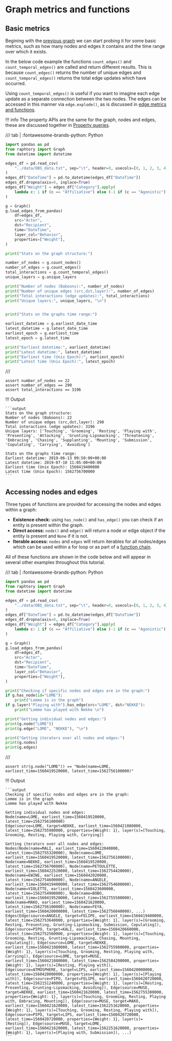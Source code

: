 
# Graph metrics and functions

## Basic metrics
Begining with the [previous graph](1_intro.md) we can start probing it for some basic metrics, such as how many nodes and edges it contains and the time range over which it exists. 

In the below code example  the functions `count_edges()` and `count_temporal_edges()` are called and return different results. This is because `count_edges()` returns the number of unique edges and `count_temporal_edges()` returns the total edge updates which have occurred. 
    
Using `count_temporal_edges()` is useful if you want to imagine each edge update as a separate connection between the two nodes. The edges can be accessed in this manner via `edge.explode()`, as is discussed in [edge metrics and functions](../querying/4_edge-metrics.md).

!!! info
    The property APIs are the same for the graph, nodes and edges, these are discussed together in [Property queries](../querying/5_properties.md).

/// tab | :fontawesome-brands-python: Python
```python
import pandas as pd
from raphtory import Graph
from datetime import datetime

edges_df = pd.read_csv(
    "../data/OBS_data.txt", sep="\t", header=0, usecols=[0, 1, 2, 3, 4], parse_dates=[0]
)
edges_df["DateTime"] = pd.to_datetime(edges_df["DateTime"])
edges_df.dropna(axis=0, inplace=True)
edges_df["Weight"] = edges_df["Category"].apply(
    lambda c: 1 if (c == "Affiliative") else (-1 if (c == "Agonistic") else 0)
)

g = Graph()
g.load_edges_from_pandas(
    df=edges_df,
    src="Actor",
    dst="Recipient",
    time="DateTime",
    layer_col="Behavior",
    properties=["Weight"],
)

print("Stats on the graph structure:")

number_of_nodes = g.count_nodes()
number_of_edges = g.count_edges()
total_interactions = g.count_temporal_edges()
unique_layers = g.unique_layers

print("Number of nodes (Baboons):", number_of_nodes)
print("Number of unique edges (src,dst,layer):", number_of_edges)
print("Total interactions (edge updates):", total_interactions)
print("Unique layers:", unique_layers, "\n")


print("Stats on the graphs time range:")

earliest_datetime = g.earliest_date_time
latest_datetime = g.latest_date_time
earliest_epoch = g.earliest_time
latest_epoch = g.latest_time

print("Earliest datetime:", earliest_datetime)
print("Latest datetime:", latest_datetime)
print("Earliest time (Unix Epoch):", earliest_epoch)
print("Latest time (Unix Epoch):", latest_epoch)
```
///

```{.python continuation hide}
assert number_of_nodes == 22
assert number_of_edges == 290
assert total_interactions == 3196
```

!!! Output

    ```output
    Stats on the graph structure:
    Number of nodes (Baboons): 22
    Number of unique edges (src,dst,layer): 290
    Total interactions (edge updates): 3196
    Unique layers: ['Touching', 'Grooming', 'Resting', 'Playing with', 'Presenting', 'Attacking', 'Grunting-Lipsmacking', 'Threatening', 'Embracing', 'Chasing', 'Supplanting', 'Mounting', 'Submission', 'Copulating', 'Carrying', 'Avoiding'] 

    Stats on the graphs time range:
    Earliest datetime: 2019-06-13 09:50:00+00:00
    Latest datetime: 2019-07-10 11:05:00+00:00
    Earliest time (Unix Epoch): 1560419400000
    Latest time (Unix Epoch): 1562756700000
    ```

## Accessing nodes and edges  
Three types of functions are provided for accessing the nodes and edges within a graph: 

* **Existence check:** using `has_node()` and `has_edge()` you can check if an entity is present within the graph.
* **Direct access:** `node()` and `edge()` will return a node or edge object if the entity is present and `None` if it is not.
* **Iterable access:** `nodes` and `edges` will return iterables for all nodes/edges which can be used within a for loop or as part of a [function chain](../querying/6_chaining.md).

All of these functions are shown in the code below and will appear in several other examples throughout this tutorial.

/// tab | :fontawesome-brands-python: Python
```python
import pandas as pd
from raphtory import Graph
from datetime import datetime

edges_df = pd.read_csv(
    "../data/OBS_data.txt", sep="\t", header=0, usecols=[0, 1, 2, 3, 4], parse_dates=[0]
)
edges_df["DateTime"] = pd.to_datetime(edges_df["DateTime"])
edges_df.dropna(axis=0, inplace=True)
edges_df["Weight"] = edges_df["Category"].apply(
    lambda c: 1 if (c == "Affiliative") else (-1 if (c == "Agonistic") else 0)
)

g = Graph()
g.load_edges_from_pandas(
    df=edges_df,
    src="Actor",
    dst="Recipient",
    time="DateTime",
    layer_col="Behavior",
    properties=["Weight"],
)

print("Checking if specific nodes and edges are in the graph:")
if g.has_node(id="LOME"):
    print("Lomme is in the graph")
if g.layer("Playing with").has_edge(src="LOME", dst="NEKKE"):
    print("Lomme has played with Nekke \n")

print("Getting individual nodes and edges:")
print(g.node("LOME"))
print(g.edge("LOME", "NEKKE"), "\n")

print("Getting iterators over all nodes and edges:")
print(g.nodes)
print(g.edges)
```
///

```{.python continuation hide}
assert str(g.node("LOME")) == "Node(name=LOME, earliest_time=1560419520000, latest_time=1562756100000)"
```

!!! Output

    ```output
    Checking if specific nodes and edges are in the graph:
    Lomme is in the graph
    Lomme has played with Nekke 

    Getting individual nodes and edges:
    Node(name=LOME, earliest_time=1560419520000, latest_time=1562756100000)
    Edge(source=LOME, target=NEKKE, earliest_time=1560421080000, latest_time=1562755980000, properties={Weight: 1}, layer(s)=[Touching, Grooming, Resting, Playing with, Carrying]) 

    Getting iterators over all nodes and edges:
    Nodes(Node(name=MALI, earliest_time=1560422040000, latest_time=1562755320000), Node(name=LOME, earliest_time=1560419520000, latest_time=1562756100000), Node(name=NEKKE, earliest_time=1560419520000, latest_time=1562756700000), Node(name=PETOULETTE, earliest_time=1560422520000, latest_time=1562754420000), Node(name=EWINE, earliest_time=1560442020000, latest_time=1562754600000), Node(name=ANGELE, earliest_time=1560419400000, latest_time=1562754600000), Node(name=VIOLETTE, earliest_time=1560423600000, latest_time=1562754900000), Node(name=BOBO, earliest_time=1560419520000, latest_time=1562755500000), Node(name=MAKO, earliest_time=1560421620000, latest_time=1562756100000), Node(name=FEYA, earliest_time=1560420000000, latest_time=1562756040000), ...)
    Edges(Edge(source=ANGELE, target=FELIPE, earliest_time=1560419400000, latest_time=1562753640000, properties={Weight: 1}, layer(s)=[Grooming, Resting, Presenting, Grunting-Lipsmacking, Submission, Copulating]), Edge(source=PIPO, target=KALI, earliest_time=1560420660000, latest_time=1562752560000, properties={Weight: 1}, layer(s)=[Touching, Grooming, Resting, Grunting-Lipsmacking, Chasing, Mounting, Copulating]), Edge(source=LOME, target=NEKKE, earliest_time=1560421080000, latest_time=1562755980000, properties={Weight: 1}, layer(s)=[Touching, Grooming, Resting, Playing with, Carrying]), Edge(source=LOME, target=MUSE, earliest_time=1560421080000, latest_time=1562584200000, properties={Weight: 1}, layer(s)=[Resting, Playing with]), Edge(source=ATMOSPHERE, target=LIPS, earliest_time=1560420000000, latest_time=1560420000000, properties={Weight: 1}, layer(s)=[Playing with]), Edge(source=PIPO, target=FELIPE, earliest_time=1560420720000, latest_time=1562151240000, properties={Weight: 1}, layer(s)=[Resting, Presenting, Grunting-Lipsmacking, Avoiding]), Edge(source=MUSE, target=NEKKE, earliest_time=1560421620000, latest_time=1562755380000, properties={Weight: 1}, layer(s)=[Touching, Grooming, Resting, Playing with, Embracing, Mounting]), Edge(source=MUSE, target=MAKO, earliest_time=1560421620000, latest_time=1562251620000, properties={Weight: 1}, layer(s)=[Touching, Grooming, Resting, Playing with]), Edge(source=PIPO, target=LIPS, earliest_time=1560420720000, latest_time=1560420720000, properties={Weight: 1}, layer(s)=[Resting]), Edge(source=MUSE, target=LOME, earliest_time=1560421620000, latest_time=1562251620000, properties={Weight: 1}, layer(s)=[Playing with, Submission]), ...)
    ```
